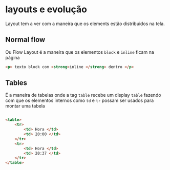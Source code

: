 
# layouts e evolução

Layout tem a ver com a maneira que os elements estão distribuidos
na tela.

## Normal flow

Ou Flow Layout é a maneira que os elementos `block` e `inline`
ficam na página


```html
<p> texto block com <strong>inline </strong> dentro </p>
```

## Tables

É a maneira de tabelas onde a tag `table` recebe um display `table`
fazendo com que os elementos internos como `td` e `tr` possam
ser usados para montar uma tabela

```html

<table>
    <tr>
        <td> Hora </td>
        <td> 20:00 </td>
    </tr>
    <tr>
        <td> Hora </td>
        <td> 20:37 </td>
    </tr>
</table>
```
